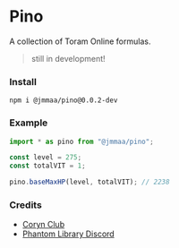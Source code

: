 # Pino

A collection of Toram Online formulas.

> still in development!

### Install

```
npm i @jmmaa/pino@0.0.2-dev
```

### Example

```typescript
import * as pino from "@jmmaa/pino";

const level = 275;
const totalVIT = 1;

pino.baseMaxHP(level, totalVIT); // 2238
```

### Credits

- [Coryn Club](https://coryn.club/)
- [Phantom Library Discord](https://discord.gg/86vXu7MHce)
